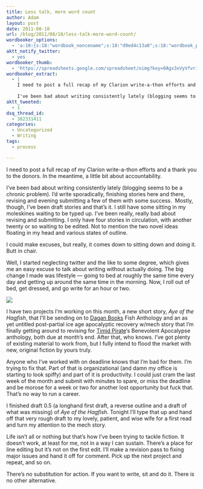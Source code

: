 ```yaml
---
title: Less talk, more word count
author: Adam
layout: post
date: 2011-08-10
url: /blog/2011/08/10/less-talk-more-word-count/
wordbooker_options:
  - 'a:10:{s:18:"wordbook_noncename";s:10:"d9ed4c13a0";s:18:"wordbook_page_post";s:4:"-100";s:18:"wordbook_orandpage";s:1:"2";s:23:"wordbook_default_author";s:1:"1";s:23:"wordbook_extract_length";s:3:"256";s:19:"wordbook_actionlink";s:3:"300";s:26:"wordbooker_publish_default";s:2:"on";s:18:"wordbook_attribute";s:30:"Wrote a new post on their blog";s:29:"wordbooker_status_update_text";s:35:": New blog post :  %title% - %link%";s:17:"wordbook_new_post";s:1:"1";}'
aktt_notify_twitter:
  - yes
wordbooker_thumb:
  - 'https://spreadsheets.google.com/spreadsheet/oimg?key=0Agx3xVyVfvr1dEJGcHJjX3pMYzVZeHVwT2t1UWQ5YUE&amp;oid=1&amp;zx=ke1gnudr4wx'
wordbooker_extract:
  - |
    I need to post a full recap of my Clarion write-a-thon efforts and a thank you to the donors. In the meantime, a little bit about accountability.
    
    I've been bad about writing consistently lately (blogging seems to be a chronic problem). I'd write spo ...
aktt_tweeted:
  - 1
dsq_thread_id:
  - 382331411
categories:
  - Uncategorized
  - Writing
tags:
  - process

---
```

I need to post a full recap of my Clarion write-a-thon efforts and a thank you to the donors. In the meantime, a little bit about accountability.

I&#8217;ve been bad about writing consistently lately (blogging seems to be a chronic problem). I&#8217;d write sporadically, finishing stories here and there, revising and evening submitting a few of them with some success.  Mostly, though, I&#8217;ve been draft stories and that&#8217;s it. I still have some sitting in my moleskines waiting to be typed up. I&#8217;ve been really, really bad about revising and submitting. I only have four stories in circulation, with another twenty or so waiting to be edited. Not to mention the two novel ideas floating in my head and various states of outline.

I could make excuses, but really, it comes down to sitting down and doing it. Butt in chair.

Well, I started neglecting twitter and the like to some degree, which gives me an easy excuse to talk about writing without actually doing. The big change I made was lifestyle &#8212; going to bed at roughly the same time every day and getting up around the same time in the morning. Now, I roll out of bed, get dressed, and go write for an hour or two.

![][1]

I have two projects I&#8217;m working on this month, a new short story, _Aye of the Hagfish_, that I&#8217;ll be sending on to [Dagan Books][2] Fish Anthology and an as yet untitled post-partial ice age apocalyptic recovery w/mech story that I&#8217;m finally getting around to revising for [Timid Pirate][3]&#8216;s Benevolent Apocalypse anthology, both due at month&#8217;s end. After that, who knows. I&#8217;ve got plenty of existing material to work from, but I fully intend to flood the market with new, original fiction by yours truly.

Anyone who I&#8217;ve worked with on deadline knows that I&#8217;m bad for them. I&#8217;m trying to fix that. Part of that is organizational (and damn my office is starting to look spiffy) and part of it is productivity. I could just cram the last week of the month and submit with minutes to spare, or miss the deadline and be morose for a week or two for another lost opportunity but fuck that. That&#8217;s no way to run a career.

I finished draft 0.5 (a longhand first draft, a reverse outline and a draft of what was missing) of _Aye of the Hagfish_. Tonight I&#8217;ll type that up and hand off that very rough draft to my lovely, patient, and wise wife for a first read and turn my attention to the mech story.

Life isn&#8217;t all or nothing but that&#8217;s how I&#8217;ve been trying to tackle fiction. It doesn&#8217;t work, at least for me, not in a way I can sustain. There&#8217;s a place for line editing but it&#8217;s not on the first edit. I&#8217;ll make a revision pass to fixing major issues and hand it off for comment. Pick up the next project and repeat, and so on.

There&#8217;s no substitution for action. If you want to write, sit and do it. There is no other alternative.

 [1]: https://spreadsheets.google.com/spreadsheet/oimg?key=0Agx3xVyVfvr1dEJGcHJjX3pMYzVZeHVwT2t1UWQ5YUE&oid=1&zx=ke1gnudr4wx
 [2]: http://daganbooks.com/
 [3]: http://www.timidpirate.com/